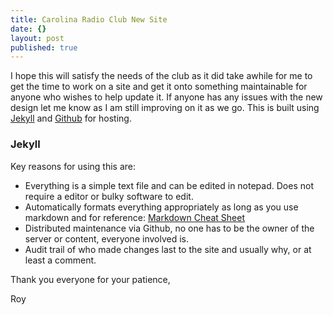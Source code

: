 ```yaml
---
title: Carolina Radio Club New Site
date: {}
layout: post
published: true
---
```


I hope this will satisfy the needs of the club as it did take awhile for me to get the time to work on a site and get it onto something maintainable for anyone who wishes to help update it. If anyone has any issues with the new design let me know as I am still improving on it as we go. This is built using [Jekyll](http://jekyllrb.com) and [Github](http://github.com) for hosting.

### Jekyll 

Key reasons for using this are:

* Everything is a simple text file and can be edited in notepad. Does not require a editor or bulky software to edit.
* Automatically formats everything appropriately as long as you use markdown and for reference: [Markdown Cheat Sheet](https://github.com/adam-p/markdown-here/wiki/Markdown-Cheatsheet)
* Distributed maintenance via Github, no one has to be the owner of the server or content, everyone involved is.
* Audit trail of who made changes last to the site and usually why, or at least a comment.

Thank you everyone for your patience,

Roy
